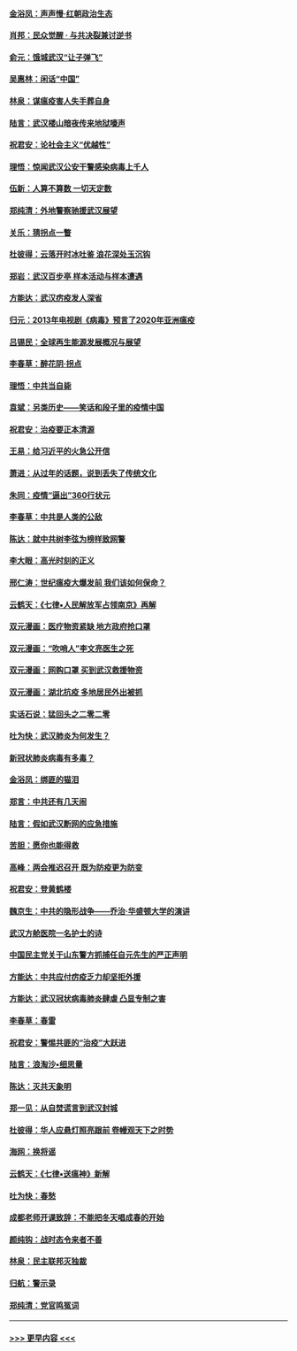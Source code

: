 #### [金浴凤：声声慢‧红朝政治生态](../pages/nsc993/n11899553.md?t=02271702) 
#### [肖邦：民众觉醒 · 与共决裂兼讨逆书](../pages/nsc993/n11898435.md?t=02271702) 
#### [俞元：饿城武汉“让子弹飞”](../pages/nsc993/n11898344.md?t=02271702) 
#### [吴惠林：闲话“中国”](../pages/nsc993/n11898182.md?t=02271702) 
#### [林泉：谋瘟疫害人失手葬自身](../pages/nsc993/n11897892.md?t=02271702) 
#### [陆言：武汉楼山暗夜传来地狱嚎声](../pages/nsc993/n11897033.md?t=02271702) 
#### [祝君安：论社会主义“优越性”](../pages/nsc993/n11897005.md?t=02271702) 
#### [理悟：惊闻武汉公安干警感染病毒上千人](../pages/nsc993/n11896947.md?t=02271702) 
#### [伍新：人算不算数 一切天定数](../pages/nsc993/n11893372.md?t=02271702) 
#### [郑纯清：外地警察驰援武汉展望](../pages/nsc993/n11893115.md?t=02271702) 
#### [关乐：猜拐点一瞥](../pages/nsc993/n11893020.md?t=02271702) 
#### [杜彼得：云落开时冰吐鉴 浪花深处玉沉钩](../pages/nsc993/n11892107.md?t=02271702) 
#### [郑岩：武汉百步亭 样本活动与样本遭遇](../pages/nsc993/n11892310.md?t=02271702) 
#### [方能达：武汉疠疫发人深省](../pages/nsc993/n11891376.md?t=02271702) 
#### [归元：2013年电视剧《病毒》预言了2020年亚洲瘟疫](../pages/nsc993/n11891126.md?t=02271702) 
#### [吕锡民：全球再生能源发展概况与展望](../pages/nsc993/n11890613.md?t=02271702) 
#### [李春草：醉花阴·拐点](../pages/nsc993/n11890567.md?t=02271702) 
#### [理悟：中共当自毙](../pages/nsc993/n11890559.md?t=02271702) 
#### [袁斌：另类历史——笑话和段子里的疫情中国](../pages/nsc993/n11889243.md?t=02271702) 
#### [祝君安：治疫要正本清源](../pages/nsc993/n11889085.md?t=02271702) 
#### [王易：给习近平的火急公开信](../pages/nsc993/n11888225.md?t=02271702) 
#### [萧进：从过年的话题，说到丢失了传统文化](../pages/nsc993/n11887732.md?t=02271702) 
#### [朱同：疫情“逼出”360行状元](../pages/nsc993/n11887678.md?t=02271702) 
#### [李春草：中共是人类的公敌](../pages/nsc993/n11887656.md?t=02271702) 
#### [陈达：就中共树李弦为榜样致网警](../pages/nsc993/n11887625.md?t=02271702) 
#### [李大眼：高光时刻的正义](../pages/nsc993/n11887585.md?t=02271702) 
#### [邢仁涛：世纪瘟疫大爆发前 我们该如何保命？](../pages/nsc993/n11887535.md?t=02271702) 
#### [云鹤天：《七律▪人民解放军占领南京》再解](../pages/nsc993/n11887524.md?t=02271702) 
#### [双元漫画：医疗物资紧缺 地方政府抢口罩](../pages/nsc993/n11884744.md?t=02271702) 
#### [双元漫画：“吹哨人”李文亮医生之死](../pages/nsc993/n11884705.md?t=02271702) 
#### [双元漫画：网购口罩 买到武汉救援物资](../pages/nsc993/n11884670.md?t=02271702) 
#### [双元漫画：湖北抗疫 多地居民外出被抓](../pages/nsc993/n11884643.md?t=02271702) 
#### [实话石说：猛回头之二零二零](../pages/nsc993/n11883968.md?t=02271702) 
#### [吐为快：武汉肺炎为何发生？](../pages/nsc993/n11882180.md?t=02271702) 
#### [新冠状肺炎病毒有多毒？](../pages/nsc993/n11881790.md?t=02271702) 
#### [金浴凤：绑匪的猫泪](../pages/nsc993/n11880664.md?t=02271702) 
#### [郑言：中共还有几天闹](../pages/nsc993/n11880645.md?t=02271702) 
#### [陆言：假如武汉断网的应急措施](../pages/nsc993/n11880619.md?t=02271702) 
#### [苦胆：愿你也能得救](../pages/nsc993/n11880601.md?t=02271702) 
#### [高峰：两会推迟召开  既为防疫更为防变](../pages/nsc993/n11879977.md?t=02271702) 
#### [祝君安：登黄鹤楼](../pages/nsc993/n11880583.md?t=02271702) 
#### [魏京生：中共的隐形战争——乔治‧华盛顿大学的演讲](../pages/nsc993/n11879765.md?t=02271702) 
#### [武汉方舱医院一名护士的诗](../pages/nsc993/n11878480.md?t=02271702) 
#### [中国民主党关于山东警方抓捕任自元先生的严正声明](../pages/nsc993/n11877506.md?t=02271702) 
#### [方能达：中共应付疠疫乏力却坚拒外援](../pages/nsc993/n11877497.md?t=02271702) 
#### [方能达：武汉冠状病毒肺炎肆虐 凸显专制之害](../pages/nsc993/n11877475.md?t=02271702) 
#### [李春草：春雷](../pages/nsc993/n11876287.md?t=02271702) 
#### [祝君安：警惕共匪的“治疫”大跃进](../pages/nsc993/n11876084.md?t=02271702) 
#### [陆言：浪淘沙•细思量](../pages/nsc993/n11876071.md?t=02271702) 
#### [陈达：灭共天象明](../pages/nsc993/n11876063.md?t=02271702) 
#### [郑一见：从自焚谎言到武汉封城](../pages/nsc993/n11875621.md?t=02271702) 
#### [杜彼得：华人应悬灯照亮跟前 卷幔观天下之时势](../pages/nsc993/n11874822.md?t=02271702) 
#### [海网：换将谣](../pages/nsc993/n11873712.md?t=02271702) 
#### [云鹤天：《七律▪送瘟神》新解](../pages/nsc993/n11873598.md?t=02271702) 
#### [吐为快：春愁](../pages/nsc993/n11872801.md?t=02271702) 
#### [成都老师开课致辞：不能把冬天唱成春的开始](../pages/nsc993/n11872653.md?t=02271702) 
#### [颜纯钩：战时态令来者不善](../pages/nsc993/n11872011.md?t=02271702) 
#### [林泉：民主联邦灭独裁](../pages/nsc993/n11870998.md?t=02271702) 
#### [归航：警示录](../pages/nsc993/n11870963.md?t=02271702) 
#### [郑纯清：党官鸣冤词](../pages/nsc993/n11870938.md?t=02271702) 

----
#### [ >>> 更早内容 <<< ](../indexes/nsc993-earlier.md)

